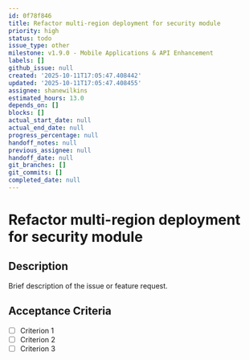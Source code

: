 ```yaml
---
id: 0f78f846
title: Refactor multi-region deployment for security module
priority: high
status: todo
issue_type: other
milestone: v1.9.0 - Mobile Applications & API Enhancement
labels: []
github_issue: null
created: '2025-10-11T17:05:47.408442'
updated: '2025-10-11T17:05:47.408455'
assignee: shanewilkins
estimated_hours: 13.0
depends_on: []
blocks: []
actual_start_date: null
actual_end_date: null
progress_percentage: null
handoff_notes: null
previous_assignee: null
handoff_date: null
git_branches: []
git_commits: []
completed_date: null
---
```


# Refactor multi-region deployment for security module

## Description

Brief description of the issue or feature request.

## Acceptance Criteria

- [ ] Criterion 1
- [ ] Criterion 2
- [ ] Criterion 3